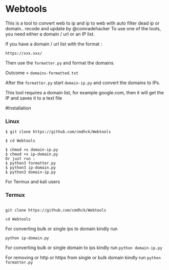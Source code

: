 # Webtools
This is a tool to convert web to ip and ip to web with auto filter dead ip or domain.. recode and update by @comradehacker 
To use one of the tools, you need either a domain / url or an IP list.
  
  If you have a domain / url list with the format :
  
  ```https://xxx.xxx/```
  
  Then use the ```formatter.py``` and format the domains. 
  
  Outcome = ```domains-formatted.txt```
  
  After the ```formatter.py``` start ```domain-ip.py``` and convert the domains to IPs.
  
  This tool requires a domain list, for example google.com, then it will get the IP and saves it to a text file

  
  #Installation

  <h3>Linux</h3>
  
  ```
  $ git clone https://github.com/cmdhck/Webtools
  
  $ cd Webtools

  $ chmod +x domain-ip.py
  $ chmod +x ip-domain.py
  Or just run :
  $ python3 formatter.py
  $ python3 ip-domain.py
  $ python3 domain-ip.py
   ```
  For Termux and kali users
  
  <h3>Termux</h3>
  
```

git clone https://github.com/cmdhck/Webtools

cd Webtools
```
For converting bulk or single ips to domain kindly run

```python ip-domain.py```

For converting bulk or single domain to ips kindly run
```python domain-ip.py```

For removing or http or https from single or bulk domain kindly run
```python formatter.py```
